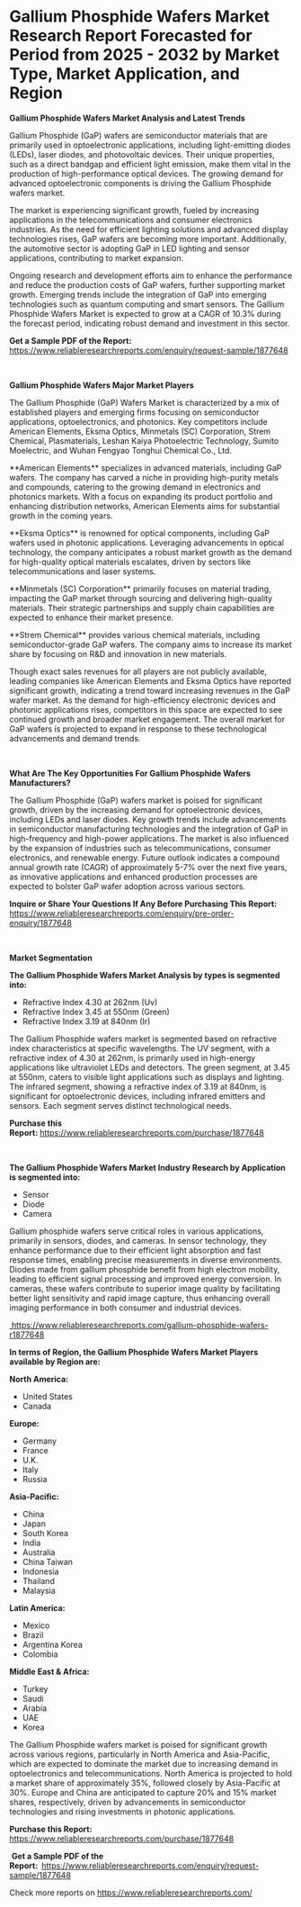 <p><h1>Gallium Phosphide Wafers Market Research Report Forecasted for Period from 2025 -  2032 by Market Type, Market Application, and Region</h1></p><p><strong>Gallium Phosphide Wafers Market Analysis and Latest Trends</strong></p>
<p><p>Gallium Phosphide (GaP) wafers are semiconductor materials that are primarily used in optoelectronic applications, including light-emitting diodes (LEDs), laser diodes, and photovoltaic devices. Their unique properties, such as a direct bandgap and efficient light emission, make them vital in the production of high-performance optical devices. The growing demand for advanced optoelectronic components is driving the Gallium Phosphide wafers market.</p><p>The market is experiencing significant growth, fueled by increasing applications in the telecommunications and consumer electronics industries. As the need for efficient lighting solutions and advanced display technologies rises, GaP wafers are becoming more important. Additionally, the automotive sector is adopting GaP in LED lighting and sensor applications, contributing to market expansion.</p><p>Ongoing research and development efforts aim to enhance the performance and reduce the production costs of GaP wafers, further supporting market growth. Emerging trends include the integration of GaP into emerging technologies such as quantum computing and smart sensors. The Gallium Phosphide Wafers Market is expected to grow at a CAGR of 10.3% during the forecast period, indicating robust demand and investment in this sector.</p></p>
<p><strong>Get a Sample PDF of the Report:&nbsp;</strong> <a href="https://www.reliableresearchreports.com/enquiry/request-sample/1877648?utm_campaign=2179&utm_medium=2&utm_source=Github&utm_content=ia&utm_term=31012025&utm_id=gallium-phosphide-wafers">https://www.reliableresearchreports.com/enquiry/request-sample/1877648</a></p>
<p>&nbsp;</p>
<p><strong>Gallium Phosphide Wafers Major Market Players</strong></p>
<p><p>The Gallium Phosphide (GaP) Wafers Market is characterized by a mix of established players and emerging firms focusing on semiconductor applications, optoelectronics, and photonics. Key competitors include American Elements, Eksma Optics, Minmetals (SC) Corporation, Strem Chemical, Plasmaterials, Leshan Kaiya Photoelectric Technology, Sumito Moelectric, and Wuhan Fengyao Tonghui Chemical Co., Ltd.</p><p>**American Elements** specializes in advanced materials, including GaP wafers. The company has carved a niche in providing high-purity metals and compounds, catering to the growing demand in electronics and photonics markets. With a focus on expanding its product portfolio and enhancing distribution networks, American Elements aims for substantial growth in the coming years.</p><p>**Eksma Optics** is renowned for optical components, including GaP wafers used in photonic applications. Leveraging advancements in optical technology, the company anticipates a robust market growth as the demand for high-quality optical materials escalates, driven by sectors like telecommunications and laser systems.</p><p>**Minmetals (SC) Corporation** primarily focuses on material trading, impacting the GaP market through sourcing and delivering high-quality materials. Their strategic partnerships and supply chain capabilities are expected to enhance their market presence.</p><p>**Strem Chemical** provides various chemical materials, including semiconductor-grade GaP wafers. The company aims to increase its market share by focusing on R&D and innovation in new materials.</p><p>Though exact sales revenues for all players are not publicly available, leading companies like American Elements and Eksma Optics have reported significant growth, indicating a trend toward increasing revenues in the GaP wafer market. As the demand for high-efficiency electronic devices and photonic applications rises, competitors in this space are expected to see continued growth and broader market engagement. The overall market for GaP wafers is projected to expand in response to these technological advancements and demand trends.</p></p>
<p>&nbsp;</p>
<p><strong>What Are The Key Opportunities For Gallium Phosphide Wafers Manufacturers?</strong></p>
<p><p>The Gallium Phosphide (GaP) wafers market is poised for significant growth, driven by the increasing demand for optoelectronic devices, including LEDs and laser diodes. Key growth trends include advancements in semiconductor manufacturing technologies and the integration of GaP in high-frequency and high-power applications. The market is also influenced by the expansion of industries such as telecommunications, consumer electronics, and renewable energy. Future outlook indicates a compound annual growth rate (CAGR) of approximately 5-7% over the next five years, as innovative applications and enhanced production processes are expected to bolster GaP wafer adoption across various sectors.</p></p>
<p><strong>Inquire or Share Your Questions If Any Before Purchasing This Report:</strong> <a href="https://www.reliableresearchreports.com/enquiry/pre-order-enquiry/1877648?utm_campaign=2179&utm_medium=2&utm_source=Github&utm_content=ia&utm_term=31012025&utm_id=gallium-phosphide-wafers">https://www.reliableresearchreports.com/enquiry/pre-order-enquiry/1877648</a></p>
<p>&nbsp;</p>
<p><strong>Market Segmentation</strong></p>
<p><strong>The Gallium Phosphide Wafers Market Analysis by types is segmented into:</strong></p>
<p><ul><li>Refractive Index 4.30 at 262nm (Uv)</li><li>Refractive Index 3.45 at 550nm (Green)</li><li>Refractive Index 3.19 at 840nm (Ir)</li></ul></p>
<p><p>The Gallium Phosphide wafers market is segmented based on refractive index characteristics at specific wavelengths. The UV segment, with a refractive index of 4.30 at 262nm, is primarily used in high-energy applications like ultraviolet LEDs and detectors. The green segment, at 3.45 at 550nm, caters to visible light applications such as displays and lighting. The infrared segment, showing a refractive index of 3.19 at 840nm, is significant for optoelectronic devices, including infrared emitters and sensors. Each segment serves distinct technological needs.</p></p>
<p><strong>Purchase this Report:&nbsp;</strong><a href="https://www.reliableresearchreports.com/purchase/1877648?utm_campaign=2179&utm_medium=2&utm_source=Github&utm_content=ia&utm_term=31012025&utm_id=gallium-phosphide-wafers">https://www.reliableresearchreports.com/purchase/1877648</a></p>
<p>&nbsp;</p>
<p><strong>The Gallium Phosphide Wafers Market Industry Research by Application is segmented into:</strong></p>
<p><ul><li>Sensor</li><li>Diode</li><li>Camera</li></ul></p>
<p><p>Gallium phosphide wafers serve critical roles in various applications, primarily in sensors, diodes, and cameras. In sensor technology, they enhance performance due to their efficient light absorption and fast response times, enabling precise measurements in diverse environments. Diodes made from gallium phosphide benefit from high electron mobility, leading to efficient signal processing and improved energy conversion. In cameras, these wafers contribute to superior image quality by facilitating better light sensitivity and rapid image capture, thus enhancing overall imaging performance in both consumer and industrial devices.</p></p>
<p><a href="https://www.reliableresearchreports.com/gallium-phosphide-wafers-r1877648?utm_campaign=2179&utm_medium=2&utm_source=Github&utm_content=ia&utm_term=31012025&utm_id=gallium-phosphide-wafers">&nbsp;https://www.reliableresearchreports.com/gallium-phosphide-wafers-r1877648</a></p>
<p><strong>In terms of Region, the Gallium Phosphide Wafers Market Players available by Region are:</strong></p>
<p>
    <p> <strong> North America: </strong>
        <ul>
            <li>United States</li>
            <li>Canada</li>
        </ul>
        </p> 
    <p> <strong> Europe: </strong>
        <ul>
            <li>Germany</li>
            <li>France</li>
            <li>U.K.</li>
            <li>Italy</li>
            <li>Russia</li>
        </ul>
        </p> 
    <p> <strong> Asia-Pacific: </strong>
        <ul>
            <li>China</li>
            <li>Japan</li>
            <li>South Korea</li>
            <li>India</li>
            <li>Australia</li>
            <li>China Taiwan</li>
            <li>Indonesia</li>
            <li>Thailand</li>
            <li>Malaysia</li>
        </ul>
        </p> 
    <p> <strong> Latin America: </strong>
        <ul>
            <li>Mexico</li>
            <li>Brazil</li>
            <li>Argentina Korea</li>
            <li>Colombia</li>
        </ul>
        </p> 
    <p> <strong> Middle East & Africa: </strong>
        <ul>
            <li>Turkey</li>
            <li>Saudi</li>
            <li>Arabia</li>
            <li>UAE</li>
            <li>Korea</li>
        </ul>
    </p>
    </p>
<p><p>The Gallium Phosphide wafers market is poised for significant growth across various regions, particularly in North America and Asia-Pacific, which are expected to dominate the market due to increasing demand in optoelectronics and telecommunications. North America is projected to hold a market share of approximately 35%, followed closely by Asia-Pacific at 30%. Europe and China are anticipated to capture 20% and 15% market shares, respectively, driven by advancements in semiconductor technologies and rising investments in photonic applications.</p></p>
<p><strong>Purchase this Report: </strong><a href="https://www.reliableresearchreports.com/purchase/1877648?utm_campaign=2179&utm_medium=2&utm_source=Github&utm_content=ia&utm_term=31012025&utm_id=gallium-phosphide-wafers">https://www.reliableresearchreports.com/purchase/1877648</a></p>
<p>&nbsp;<strong>Get a Sample PDF of the Report:&nbsp;&nbsp;</strong><a href="https://www.reliableresearchreports.com/enquiry/request-sample/1877648?utm_campaign=2179&utm_medium=2&utm_source=Github&utm_content=ia&utm_term=31012025&utm_id=gallium-phosphide-wafers">https://www.reliableresearchreports.com/enquiry/request-sample/1877648</a></p>
<p><strong></strong></p>
<p>Check more reports on <a href="https://www.reliableresearchreports.com/?utm_campaign=2179&utm_medium=2&utm_source=Github&utm_content=ia&utm_term=31012025&utm_id=gallium-phosphide-wafers">https://www.reliableresearchreports.com/</a></p>